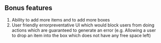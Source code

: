 ## Bonus features

1.  Ability to add more items and to add more boxes
2.  User friendly error­preventative UI which would block users from doing actions which are
    guaranteed to generate an error (e.g. Allowing a user to drop an item into the box which
    does not have any free space left)
